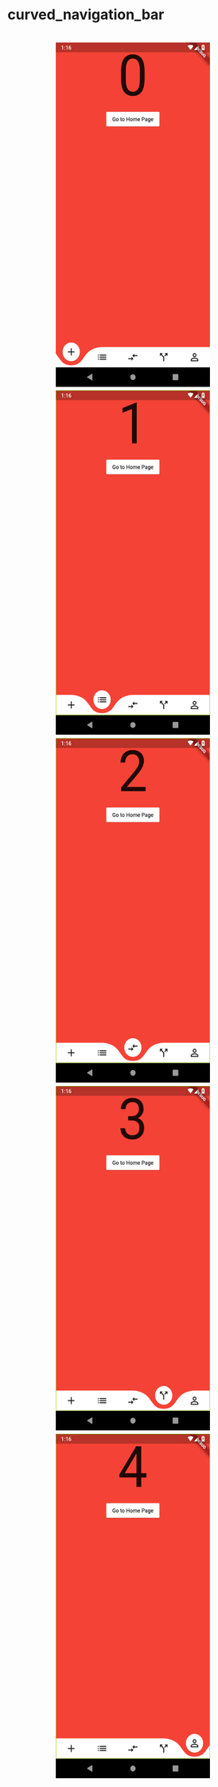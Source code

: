 # curved_navigation_bar
<h1 align="center">
<img src="./image (1).png" width="310" height="690" alt="Screenshot 1"/>
<img src="./image (2).png" width="310" height="690" alt="Screenshot 1"/>
<img src="./image (3).png" width="310" height="690" alt="Screenshot 1"/>
<img src="./image (4).png" width="310" height="690" alt="Screenshot 1"/>
<img src="./image (5).png" width="310" height="690" alt="Screenshot 1"/>

<br/>
</h1>

